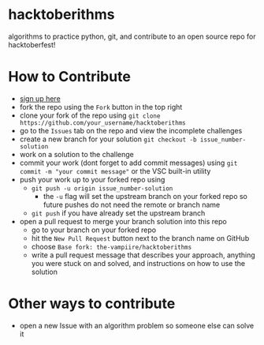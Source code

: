 # hacktoberithms
algorithms to practice python, git, and contribute to an open source repo for hacktoberfest!

# How to Contribute
- [sign up here](https://hacktoberfest.digitalocean.com/sign_up)
- fork the repo using the `Fork` button in the top right
- clone your fork of the repo using `git clone https://github.com/your_username/hacktoberithms`
- go to the `Issues` tab on the repo and view the incomplete challenges
- create a new branch for your solution `git checkout -b issue_number-solution`
- work on a solution to the challenge
- commit your work (dont forget to add commit messages) using `git commit -m "your commit message"` or the VSC built-in utility
- push your work up to your forked repo using
  - `git push -u origin issue_number-solution`
    - the `-u` flag will set the upstream branch on your forked repo so future pushes do not need the remote or branch name
  - `git push` if you have already set the upstream branch
- open a pull request to merge your branch solution into this repo
  - go to your branch on your forked repo
  - hit the `New Pull Request` button next to the branch name on GitHub
  - choose `Base fork: the-vampiire/hacktoberithms`
  - write a pull request message that describes your approach, anything you were stuck on and solved, and instructions on how to use the solution

# Other ways to contribute
- open a new Issue with an algorithm problem so someone else can solve it
